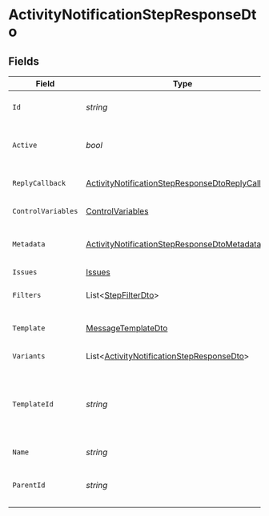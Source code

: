 # ActivityNotificationStepResponseDto


## Fields

| Field                                                                                                                           | Type                                                                                                                            | Required                                                                                                                        | Description                                                                                                                     |
| ------------------------------------------------------------------------------------------------------------------------------- | ------------------------------------------------------------------------------------------------------------------------------- | ------------------------------------------------------------------------------------------------------------------------------- | ------------------------------------------------------------------------------------------------------------------------------- |
| `Id`                                                                                                                            | *string*                                                                                                                        | :heavy_check_mark:                                                                                                              | Unique identifier of the step                                                                                                   |
| `Active`                                                                                                                        | *bool*                                                                                                                          | :heavy_check_mark:                                                                                                              | Whether the step is active or not                                                                                               |
| `ReplyCallback`                                                                                                                 | [ActivityNotificationStepResponseDtoReplyCallback](../../Models/Components/ActivityNotificationStepResponseDtoReplyCallback.md) | :heavy_minus_sign:                                                                                                              | Reply callback settings                                                                                                         |
| `ControlVariables`                                                                                                              | [ControlVariables](../../Models/Components/ControlVariables.md)                                                                 | :heavy_minus_sign:                                                                                                              | Control variables                                                                                                               |
| `Metadata`                                                                                                                      | [ActivityNotificationStepResponseDtoMetadata](../../Models/Components/ActivityNotificationStepResponseDtoMetadata.md)           | :heavy_minus_sign:                                                                                                              | Metadata for the workflow step                                                                                                  |
| `Issues`                                                                                                                        | [Issues](../../Models/Components/Issues.md)                                                                                     | :heavy_minus_sign:                                                                                                              | Step issues                                                                                                                     |
| `Filters`                                                                                                                       | List<[StepFilterDto](../../Models/Components/StepFilterDto.md)>                                                                 | :heavy_check_mark:                                                                                                              | Filter criteria for the step                                                                                                    |
| `Template`                                                                                                                      | [MessageTemplateDto](../../Models/Components/MessageTemplateDto.md)                                                             | :heavy_minus_sign:                                                                                                              | Optional template for the step                                                                                                  |
| `Variants`                                                                                                                      | List<[ActivityNotificationStepResponseDto](../../Models/Components/ActivityNotificationStepResponseDto.md)>                     | :heavy_minus_sign:                                                                                                              | Variants of the step                                                                                                            |
| `TemplateId`                                                                                                                    | *string*                                                                                                                        | :heavy_check_mark:                                                                                                              | The identifier for the template associated with this step                                                                       |
| `Name`                                                                                                                          | *string*                                                                                                                        | :heavy_minus_sign:                                                                                                              | The name of the step                                                                                                            |
| `ParentId`                                                                                                                      | *string*                                                                                                                        | :heavy_minus_sign:                                                                                                              | The unique identifier for the parent step                                                                                       |